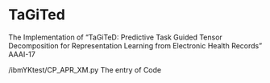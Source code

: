 # TaGiTed
The Implementation of “TaGiTeD: Predictive Task Guided Tensor Decomposition for Representation Learning from Electronic Health Records” AAAI-17

/ibmYKtest/CP_APR_XM.py The entry of Code

